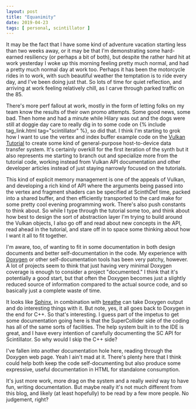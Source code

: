 ```yaml
---
layout: post
title: "Equanimity"
date: 2019-04-23
tags: [ personal, scintillator ]
---
```


It may be the fact that I have some kind of adventure vacation starting less than two weeks away, or it may be that I'm
demonstrating some hard-earned resiliency (or perhaps a bit of both), but despite the rather hard hit at work yesterday
I woke up this morning feeling pretty much normal, and had a pretty much normal day at work too. Perhaps it has been
the motorcycle rides in to work, with such beautiful weather the temptation is to ride every day, and I've been doing
just that. So lots of time for quiet reflection, and arriving at work feeling relatively chill, as I carve through
parked traffic on the 85.

There's more perf fallout at work, mostly in the form of letting folks on my team know the results of their own promo
attempts. Some good news, some bad. Then home and had a minute while Hilary was out and the dogs were still at doggie
day care to really dig in to some code on {% include tag_link.html tag="scintillator" %}, so did that. I think I'm
starting to grok how I want to use the vertex and index buffer example code on the
[Vulkan Tutorial](https://vulkan-tutorial.com/Vertex_buffers/Staging_buffer) to create some kind of general-purpose
host-to-device data transfer system. It's certainly overkill for the first iteration of the synth but it also represents
me starting to branch out and specialize more from the tutorial code, working instead from Vulkan API documentation and
other developer articles instead of just staying narrowly focused on the tutorials.

This kind of explicit memory management is one of the appeals of Vulkan, and developing a rich kind of API where the
arguments being passed into the vertex and fragment shaders can be specified at ScinthDef time, packed into a shared
buffer, and then efficiently transported to the card make for some pretty cool evening programming work. There's also
push constants to think about. So while I type through the tutorial some too, and think about how best to design the
sort of abstraction layer I'm trying to build around the Vulkan objects, I also go off and read about new concepts
in the API, read ahead in the tutorial, and stare off in to space some thinking about how I want it all to fit together.

I'm aware, too, of wanting to fit in some documentation in both design documents and better self-documentation in the
code. My experience with [Doxygen](http://www.doxygen.nl/) or other self-documentation tools has been very patchy,
however. A lot of projects seem to think that just having very minimal Doxygen coverage is enough to consider a project
"documented." I think that it's potentially a good start, but that often the Doxygen becomes just a slightly reduced
source of information compared to the actual source code, and so basically just a complete waste of time.

It looks like [Sphinx](http://www.sphinx-doc.org/en/master/index.html), in combination with
[breathe](https://github.com/michaeljones/breathe) can take Doxygen output and do interesting things with it. But note,
yes, it all goes back to Doxygen in the end for C++. So that's interesting. I guess part of the impetus to get some
documentation going here is that the SuperCollider side of the coding has all of the same sorts of facilities. The
help system built in to the IDE is great, and I have every intention of carefully documenting the SC API for
Scintillator. So why would I skip the C++ side?

I've fallen into another documentation hole here, reading through the Doxygen web page. Yeah I ain't mad at it. There's
plenty here that I think could help both keep the code self-documenting but also produce some expressive, useful
documentation in HTML for standalone consumption.

It's just more work, more drag on the system and a really *weird* way to have fun, writing documentation. But maybe
really it's not much different from this blog, and likely (at least hopefully) to be read by a few more people. No
judgement, right?

